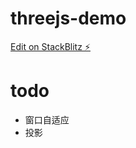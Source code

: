 # threejs-demo

[Edit on StackBlitz ⚡️](https://stackblitz.com/edit/vitejs-vite-qfreda)

# todo

- 窗口自适应
- 投影
